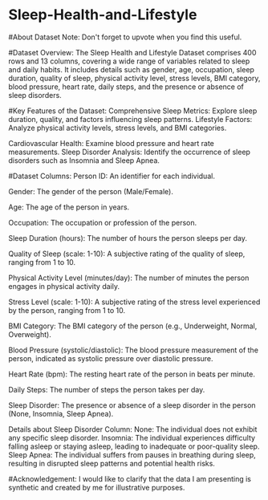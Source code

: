 # Sleep-Health-and-Lifestyle

#About Dataset
Note: Don't forget to upvote when you find this useful.

#Dataset Overview:
The Sleep Health and Lifestyle Dataset comprises 400 rows and 13 columns, covering a wide range of variables related to sleep and daily habits. It includes details such as gender, age, occupation, sleep duration, quality of sleep, physical activity level, stress levels, BMI category, blood pressure, heart rate, daily steps, and the presence or absence of sleep disorders.

#Key Features of the Dataset:
Comprehensive Sleep Metrics: Explore sleep duration, quality, and factors influencing sleep patterns. Lifestyle Factors: Analyze physical activity levels, stress levels, and BMI categories.

Cardiovascular Health: Examine blood pressure and heart rate measurements. Sleep Disorder Analysis: Identify the occurrence of sleep disorders such as Insomnia and Sleep Apnea.

#Dataset Columns:
Person ID: An identifier for each individual.

Gender: The gender of the person (Male/Female).

Age: The age of the person in years.

Occupation: The occupation or profession of the person.

Sleep Duration (hours): The number of hours the person sleeps per day.

Quality of Sleep (scale: 1-10): A subjective rating of the quality of sleep, ranging from 1 to 10.

Physical Activity Level (minutes/day): The number of minutes the person engages in physical activity daily.

Stress Level (scale: 1-10): A subjective rating of the stress level experienced by the person, ranging from 1 to 10.

BMI Category: The BMI category of the person (e.g., Underweight, Normal, Overweight).

Blood Pressure (systolic/diastolic): The blood pressure measurement of the person, indicated as systolic pressure over diastolic pressure.

Heart Rate (bpm): The resting heart rate of the person in beats per minute.

Daily Steps: The number of steps the person takes per day.

Sleep Disorder: The presence or absence of a sleep disorder in the person (None, Insomnia, Sleep Apnea).

Details about Sleep Disorder Column:
None: The individual does not exhibit any specific sleep disorder. Insomnia: The individual experiences difficulty falling asleep or staying asleep, leading to inadequate or poor-quality sleep. Sleep Apnea: The individual suffers from pauses in breathing during sleep, resulting in disrupted sleep patterns and potential health risks.

#Acknowledgement:
I would like to clarify that the data I am presenting is synthetic and created by me for illustrative purposes.
